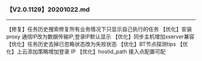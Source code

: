 ### 【V2.0.1129】20201022.md
----
【修复】任务历史搜索修复所有业务情况下只显示自己执行的任务
【优化】安装proxy 通信IP改为数据传输IP,登录IP默认显示
【优化】同步主机增加xserver兼容
【优化】任务历史去掉已忽略状态改为失败状态
【优化】BT节点探测tips
【优化】上云添加策略增加登录 IP
【优化】hostid_path 接入点配置可配